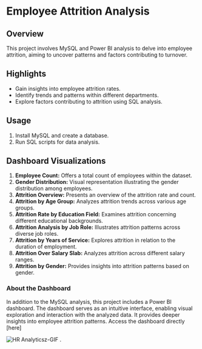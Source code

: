 # Employee Attrition Analysis

## Overview

This project involves MySQL and Power BI analysis to delve into employee attrition, aiming to uncover patterns and factors contributing to turnover.

## Highlights

- Gain insights into employee attrition rates.
- Identify trends and patterns within different departments.
- Explore factors contributing to attrition using SQL analysis.

## Usage

1. Install MySQL and create a database.
2. Run SQL scripts for data analysis.

## Dashboard Visualizations

1. **Employee Count:** Offers a total count of employees within the dataset.
2. **Gender Distribution:** Visual representation illustrating the gender distribution among employees.
3. **Attrition Overview:** Presents an overview of the attrition rate and count.
4. **Attrition by Age Group:** Analyzes attrition trends across various age groups.
5. **Attrition Rate by Education Field:** Examines attrition concerning different educational backgrounds.
6. **Attrition Analysis by Job Role:** Illustrates attrition patterns across diverse job roles.
7. **Attrition by Years of Service:** Explores attrition in relation to the duration of employment.
8. **Attrition Over Salary Slab:** Analyzes attrition across different salary ranges.
9. **Attrition by Gender:** Provides insights into attrition patterns based on gender.

### About the Dashboard

In addition to the MySQL analysis, this project includes a Power BI dashboard. The dashboard serves as an intuitive interface, enabling visual exploration and interaction with the analyzed data. It provides deeper insights into employee attrition patterns. Access the dashboard directly [here]

![HR Analyticsz-GIF](https://github.com/AboliZ/HR-Analytics-Employee-Attrition-/assets/146463964/812c97d2-516b-4bbc-a8b6-5ec95f42f291)
.
